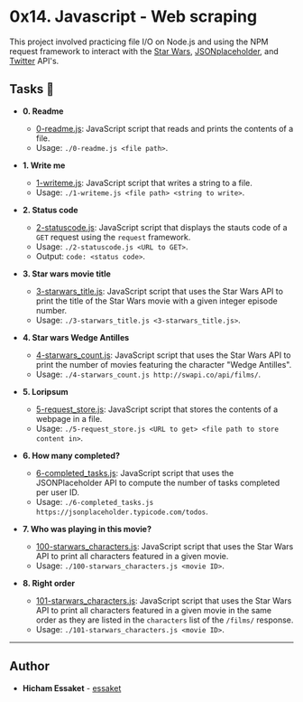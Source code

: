# 0x14. Javascript - Web scraping

This project involved practicing file I/O on Node.js and using the NPM request
framework to interact with the [Star Wars](https://swapi.co/),
[JSONplaceholder](https://jsonplaceholder.typicode.com), and
[Twitter](https://developer.twitter.com/en/docs/api-reference-index) API's.

## Tasks :page_with_curl:

* **0. Readme**
  * [0-readme.js](./0-readme.js): JavaScript script that reads and prints the
  contents of a file.
  * Usage: `./0-readme.js <file path>`.

* **1. Write me**
  * [1-writeme.js](./1-writeme.js): JavaScript script that writes a string to a
  file.
  * Usage: `./1-writeme.js <file path> <string to write>`.

* **2. Status code**
  * [2-statuscode.js](./2-statuscode.js): JavaScript script that displays the
  stauts code of a `GET` request using the `request` framework.
  * Usage: `./2-statuscode.js <URL to GET>`.
  * Output: `code: <status code>`.

* **3. Star wars movie title**
  * [3-starwars_title.js](./3-starwars_title.js): JavaScript script that uses the
  Star Wars API to print the title of the Star Wars movie with a given integer episode
  number.
  * Usage: `./3-starwars_title.js <3-starwars_title.js>`.

* **4. Star wars Wedge Antilles**
  * [4-starwars_count.js](./4-starwars_count.js): JavaScript script that uses the
  Star Wars API to print the number of movies featuring the character "Wedge Antilles".
  * Usage: `./4-starwars_count.js http://swapi.co/api/films/`.

* **5. Loripsum**
  * [5-request_store.js](./5-request_store.js): JavaScript script that stores the
  contents of a webpage in a file.
  * Usage: `./5-request_store.js <URL to get> <file path to store content in>`.

* **6. How many completed?**
  * [6-completed_tasks.js](./6-completed_tasks.js): JavaScript script that uses the
  JSONPlaceholder API to compute the number of tasks completed per user ID.
  * Usage: `./6-completed_tasks.js https://jsonplaceholder.typicode.com/todos`.

* **7. Who was playing in this movie?**
  * [100-starwars_characters.js](./100-starwars_characters.js): JavaScript script
  that uses the Star Wars API to print all characters featured in a given movie.
  * Usage: `./100-starwars_characters.js <movie ID>`.

* **8. Right order**
  * [101-starwars_characters.js](./101-starwars_characters.js): JavaScript script
  that uses the Star Wars API to print all characters featured in a given movie in
  the same order as they are listed in the `characters` list of the `/films/` response.
  * Usage: `./101-starwars_characters.js <movie ID>`.


---


## Author
* **Hicham Essaket** - [essaket](https://github.com/essaket)

